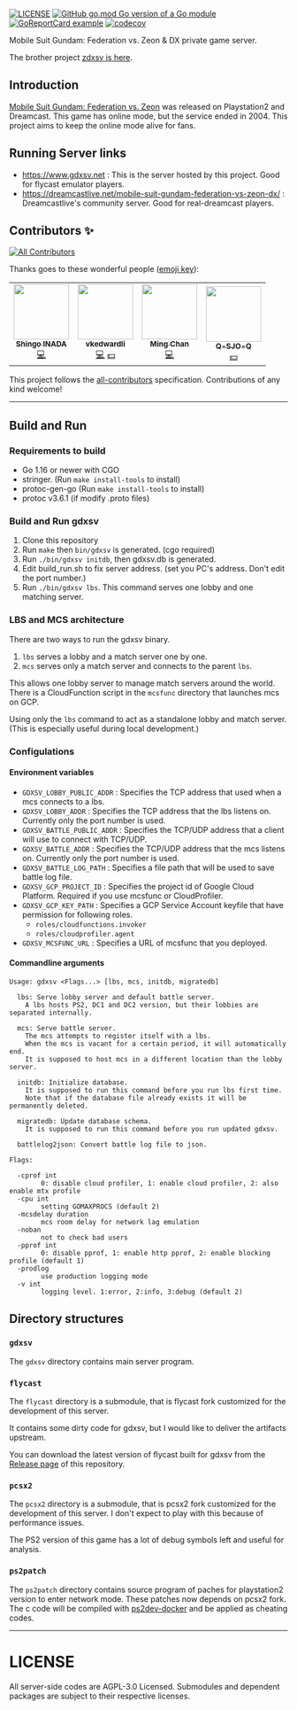 [![LICENSE](https://img.shields.io/github/license/inada-s/gdxsv)](LICENSE)
[![GitHub go.mod Go version of a Go module](https://img.shields.io/github/go-mod/go-version/inada-s/gdxsv)](https://github.com/inada-s/gdxsv)
[![GoReportCard example](https://goreportcard.com/badge/github.com/inada-s/gdxsv)](https://goreportcard.com/report/github.com/inada-s/gdxsv)
[![codecov](https://codecov.io/gh/inada-s/gdxsv/branch/master/graph/badge.svg?token=WD6DL2ZT5G)](https://codecov.io/gh/inada-s/gdxsv)



Mobile Suit Gundam: Federation vs. Zeon & DX private game server.

The brother project [zdxsv is here](https://github.com/inada-s/zdxsv).

## Introduction
[Mobile Suit Gundam: Federation vs. Zeon](https://en.wikipedia.org/wiki/Mobile_Suit_Gundam:_Federation_vs._Zeon) was released on Playstation2 and Dreamcast.
This game has online mode, but the service ended in 2004. This project aims to keep the online mode alive for fans.

## Running Server links
- https://www.gdxsv.net : This is the server hosted by this project. Good for flycast emulator players.
- https://dreamcastlive.net/mobile-suit-gundam-federation-vs-zeon-dx/ : Dreamcastlive's community server. Good for real-dreamcast players.


## Contributors ✨

<!-- ALL-CONTRIBUTORS-BADGE:START - Do not remove or modify this section -->
[![All Contributors](https://img.shields.io/badge/all_contributors-4-orange.svg?style=flat-square)](#contributors-)
<!-- ALL-CONTRIBUTORS-BADGE:END -->

Thanks goes to these wonderful people ([emoji key](https://allcontributors.org/docs/en/emoji-key)):

<!-- ALL-CONTRIBUTORS-LIST:START - Do not remove or modify this section -->
<!-- prettier-ignore-start -->
<!-- markdownlint-disable -->
<table>
  <tr>
    <td align="center"><a href="https://github.com/inada-s"><img src="https://avatars.githubusercontent.com/u/1726079?v=4?s=100" width="100px;" alt=""/><br /><sub><b>Shingo INADA</b></sub></a><br /><a href="https://github.com/inada-s/gdxsv/commits?author=inada-s" title="Code">💻</a></td>
    <td align="center"><a href="https://github.com/vkedwardli"><img src="https://avatars.githubusercontent.com/u/602245?v=4?s=100" width="100px;" alt=""/><br /><sub><b>vkedwardli</b></sub></a><br /><a href="https://github.com/inada-s/gdxsv/commits?author=vkedwardli" title="Code">💻</a> <a href="#financial-vkedwardli" title="Financial">💵</a></td>
    <td align="center"><a href="https://github.com/htc001120"><img src="https://avatars.githubusercontent.com/u/6858053?v=4?s=100" width="100px;" alt=""/><br /><sub><b>Ming Chan</b></sub></a><br /><a href="https://github.com/inada-s/gdxsv/commits?author=htc001120" title="Code">💻</a></td>
    <td align="center"><a href="https://github.com/Q-SJO-Q"><img src="https://avatars.githubusercontent.com/u/86608532?v=4?s=100" width="100px;" alt=""/><br /><sub><b>Q-SJO-Q</b></sub></a><br /><a href="#financial-Q-SJO-Q" title="Financial">💵</a></td>
  </tr>
</table>

<!-- markdownlint-restore -->
<!-- prettier-ignore-end -->

<!-- ALL-CONTRIBUTORS-LIST:END -->

This project follows the [all-contributors](https://github.com/all-contributors/all-contributors) specification. Contributions of any kind welcome!

---

## Build and Run


### Requirements to build
- Go 1.16 or newer with CGO
- stringer. (Run `make install-tools` to install)
- protoc-gen-go (Run `make install-tools` to install)
- protoc v3.6.1 (if modify .proto files)


### Build and Run gdxsv
1. Clone this repository
1. Run `make` then `bin/gdxsv` is generated. (cgo required)
1. Run `./bin/gdxsv initdb`, then gdxsv.db is generated.
1. Edit build_run.sh to fix server address. (set you PC's address. Don't edit the port number.)
1. Run `./bin/gdxsv lbs`. This command serves one lobby and one matching server.


### LBS and MCS architecture
There are two ways to run the gdxsv binary.
1. `lbs` serves a lobby and a match server one by one.
2. `mcs` serves only a match server and connects to the parent `lbs`.

This allows one lobby server to manage match servers around the world.
There is a CloudFunction script in the `mcsfunc` directory that launches mcs on GCP.

Using only the `lbs` command to act as a standalone lobby and match server. (This is especially useful during local development.)


### Configulations

#### Environment variables
- `GDXSV_LOBBY_PUBLIC_ADDR` : Specifies the TCP address that used when a mcs connects to a lbs.
- `GDXSV_LOBBY_ADDR` :  Specifies the TCP address that the lbs listens on. Currently only the port number is used.
- `GDXSV_BATTLE_PUBLIC_ADDR` : Specifies the TCP/UDP address that a client will use to connect with TCP/UDP.
- `GDXSV_BATTLE_ADDR` : Specifies the TCP/UDP address that the mcs listens on. Currently only the port number is used.
- `GDXSV_BATTLE_LOG_PATH` : Specifies a file path that will be used to save battle log file.
- `GDXSV_GCP_PROJECT_ID` : Specifies the project id of Google Cloud Platform. Required if you use mcsfunc or CloudProfiler.
- `GDXSV_GCP_KEY_PATH` : Specifies a GCP Service Account keyfile that have permission for following roles.
  - `roles/cloudfunctions.invoker`
  - `roles/cloudprofiler.agent`
- `GDXSV_MCSFUNC_URL` : Specifies a URL of mcsfunc that you deployed.

#### Commandline arguments
```
Usage: gdxsv <Flags...> [lbs, mcs, initdb, migratedb]

  lbs: Serve lobby server and default battle server.
    A lbs hosts PS2, DC1 and DC2 version, but their lobbies are separated internally.

  mcs: Serve battle server.
    The mcs attempts to register itself with a lbs.
    When the mcs is vacant for a certain period, it will automatically end.
    It is supposed to host mcs in a different location than the lobby server.

  initdb: Initialize database.
    It is supposed to run this command before you run lbs first time.
    Note that if the database file already exists it will be permanently deleted.

  migratedb: Update database schema.
    It is supposed to run this command before you run updated gdxsv.

  battlelog2json: Convert battle log file to json.

Flags:

  -cprof int
        0: disable cloud profiler, 1: enable cloud profiler, 2: also enable mtx profile
  -cpu int
        setting GOMAXPROCS (default 2)
  -mcsdelay duration
        mcs room delay for network lag emulation
  -noban
        not to check bad users
  -pprof int
        0: disable pprof, 1: enable http pprof, 2: enable blocking profile (default 1)
  -prodlog
        use production logging mode
  -v int
        logging level. 1:error, 2:info, 3:debug (default 2)
```

## Directory structures

### `gdxsv`
The `gdxsv` directory contains main server program.

### `flycast`
The `flycast` directory is a submodule, that is flycast fork customized for the development of this server.

It contains some dirty code for gdxsv, but I would like to deliver the artifacts upstream.

You can download the latest version of flycast built for gdxsv from the [Release page](https://github.com/inada-s/flycast/release) of this repository.

### `pcsx2`
The `pcsx2` directory is a submodule, that is pcsx2 fork customized for the development of this server.
I don't expect to play with this because of performance issues.

The PS2 version of this game has a lot of debug symbols left and useful for analysis.

### `ps2patch`
The `ps2patch` directory contains source program of paches for playstation2 version to enter network mode.
These patches now depends on pcsx2 fork.
The c code will be compiled with [ps2dev-docker](https://github.com/ps2dev/ps2dev-docker) and be applied as cheating codes.

---

# LICENSE
All server-side codes are AGPL-3.0 Licensed.
Submodules and dependent packages are subject to their respective licenses.


